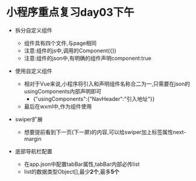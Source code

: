 # 小程序重点复习day03下午

- 拆分自定义组件
  - 组件具有四个文件,与page相同
  - 注意:组件的js中,调用的Component({})
  - 注意:组件的json中,有明确的组件声明component:true
- 使用自定义组件
  - 相对于Vue来说,小程序将引入和声明组件名称合二为一,只需要在json的usingComponents内部声明即可
    - {"usingComponents":{"NavHeader":"引入地址"}}
  - 最后在wxml中,作为组件使用





- swiper扩展
  - 想要提前看到下一页(下一屏)的内容,可以给swiper加上标签属性next-margin



- 底部导航栏配置
  - 在app.json中配置tabBar属性,tabBar内部必传list
  - list的数据类型Object[],最少**2个**,最多**5个**
